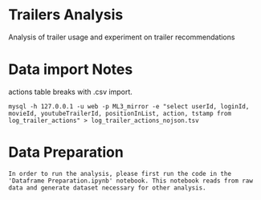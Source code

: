 # Trailers Analysis

Analysis of trailer usage and experiment on trailer recommendations

# Data import Notes

actions table breaks with .csv import.

    mysql -h 127.0.0.1 -u web -p ML3_mirror -e "select userId, loginId, movieId, youtubeTrailerId, positionInList, action, tstamp from log_trailer_actions" > log_trailer_actions_nojson.tsv

# Data Preparation

    In order to run the analysis, please first run the code in the 'Dataframe Preparation.ipynb' notebook. This notebook reads from raw data and generate dataset necessary for other analysis.
